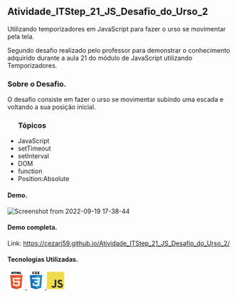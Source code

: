 <h2>Atividade_ITStep_21_JS_Desafio_do_Urso_2</h2>
<p>Utilizando temporizadores em JavaScript para fazer o urso se movimentar pela tela.</p>
<p>Segundo desafio realizado pelo professor para demonstrar o conhecimento adquirido durante a aula 21 do módulo de JavaScript utilizando Temporizadores.</p>

<h3>Sobre o Desafio.</h3>
<p>O desafio consiste em fazer o urso se movimentar subindo uma escada e voltando a sua posição inicial.</p>


<ul><h3>Tópicos</h3>
<li>JavaScript</li>
<li>setTimeout</li>
<li>setInterval</li>
<li>DOM</li>
<li>function</li>
<li>Position:Absolute</li>
</ul>

<h4>Demo.</h4>

![Screenshot from 2022-09-19 17-38-44](https://user-images.githubusercontent.com/78119622/191119058-26185c8a-06d1-45ab-8e29-706ef1b2474d.png)

<h4>Demo completa.</h4>

Link: https://cezarj59.github.io/Atividade_ITStep_21_JS_Desafio_do_Urso_2/

<h4>Tecnologias Utilizadas.</h4>
 
<p align="left">
<a href="https://www.w3.org/html/" target="_blank" rel="noreferrer"> <img src="https://raw.githubusercontent.com/devicons/devicon/master/icons/html5/html5-original-wordmark.svg" alt="html5" width="40" height="40"/> </a> <a href="https://www.w3schools.com/css/" target="_blank" rel="noreferrer"> <img src="https://raw.githubusercontent.com/devicons/devicon/master/icons/css3/css3-original-wordmark.svg" alt="css3" width="40" height="40"/> </a><a href="https://developer.mozilla.org/en-US/docs/Web/JavaScript" target="_blank" rel="noreferrer"> <img src="https://raw.githubusercontent.com/devicons/devicon/master/icons/javascript/javascript-original.svg" alt="javascript" width="40" height="40"/> </a></p> 

